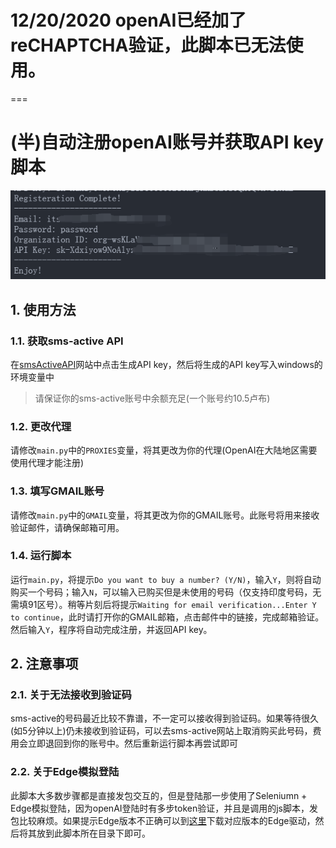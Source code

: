 # 12/20/2020 openAI已经加了reCHAPTCHA验证，此脚本已无法使用。

===

# (半)自动注册openAI账号并获取API key脚本

![效果](imgs/result.png)

## 1. 使用方法

### 1.1. 获取sms-active API

在[smsActiveAPI](https://sms-activate.org/en/api2)网站中点击生成API key，然后将生成的API key写入windows的环境变量中

> 请保证你的sms-active账号中余额充足(一个账号约10.5卢布)

### 1.2. 更改代理

请修改`main.py`中的`PROXIES`变量，将其更改为你的代理(OpenAI在大陆地区需要使用代理才能注册)

### 1.3. 填写GMAIL账号

请修改`main.py`中的`GMAIL`变量，将其更改为你的GMAIL账号。此账号将用来接收验证邮件，请确保邮箱可用。

### 1.4. 运行脚本

运行`main.py`，将提示`Do you want to buy a number? (Y/N)`，输入`Y`，则将自动购买一个号码；输入`N`，可以输入已购买但是未使用的号码（仅支持印度号码，无需填91区号）。稍等片刻后将提示`Waiting for email verification...Enter Y to continue`，此时请打开你的GMAIL邮箱，点击邮件中的链接，完成邮箱验证。然后输入`Y`，程序将自动完成注册，并返回API key。

## 2. 注意事项

### 2.1. 关于无法接收到验证码

sms-active的号码最近比较不靠谱，不一定可以接收得到验证码。如果等待很久(如5分钟以上)仍未接收到验证码，可以去sms-active网站上取消购买此号码，费用会立即退回到你的账号中。然后重新运行脚本再尝试即可

### 2.2. 关于Edge模拟登陆

此脚本大多数步骤都是直接发包交互的，但是登陆那一步使用了Seleniumn + Edge模拟登陆，因为openAI登陆时有多步token验证，并且是调用的js脚本，发包比较麻烦。如果提示Edge版本不正确可以到[这里](https://developer.microsoft.com/en-us/microsoft-edge/tools/webdriver/)下载对应版本的Edge驱动，然后将其放到此脚本所在目录下即可。
